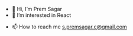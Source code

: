 - 👋 Hi, I’m Prem Sagar
- 👀 I’m interested in React
<!-- - 🌱 I’m currently learning ... -->
<!-- - 💞️ I’m looking to collaborate on ... -->
- 📫 How to reach me s.premsagar.c@gmail.com

<!---
Dante-Nephilim/Dante-Nephilim is a ✨ special ✨ repository because its `README.md` (this file) appears on your GitHub profile.
You can click the Preview link to take a look at your changes.
--->
